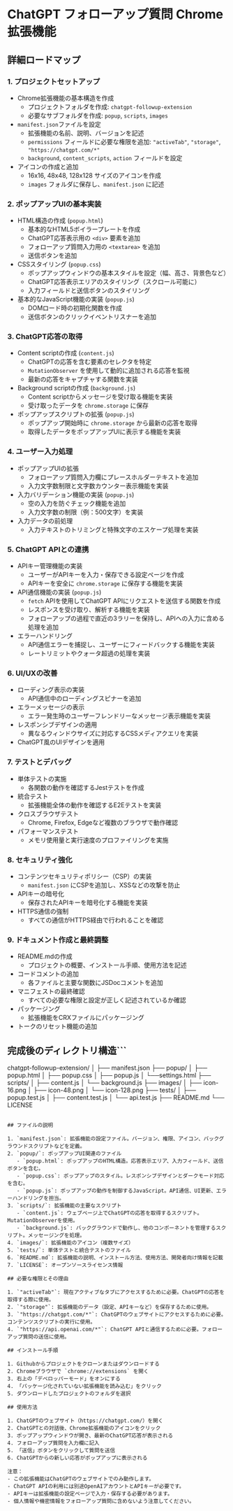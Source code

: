 # ChatGPT フォローアップ質問 Chrome拡張機能

## 詳細ロードマップ

### 1. プロジェクトセットアップ
- Chrome拡張機能の基本構造を作成
  - プロジェクトフォルダを作成: `chatgpt-followup-extension`
  - 必要なサブフォルダを作成: `popup`, `scripts`, `images`
- `manifest.json`ファイルを設定
  - 拡張機能の名前、説明、バージョンを記述
  - `permissions` フィールドに必要な権限を追加: `"activeTab"`, `"storage"`, `"https://chatgpt.com/*"`
  - `background`, `content_scripts`, `action` フィールドを設定
- アイコンの作成と追加
  - 16x16, 48x48, 128x128 サイズのアイコンを作成
  - `images` フォルダに保存し、`manifest.json` に記述

### 2. ポップアップUIの基本実装
- HTML構造の作成 (`popup.html`)
  - 基本的なHTML5ボイラープレートを作成
  - ChatGPT応答表示用の `<div>` 要素を追加
  - フォローアップ質問入力用の `<textarea>` を追加
  - 送信ボタンを追加
- CSSスタイリング (`popup.css`)
  - ポップアップウィンドウの基本スタイルを設定（幅、高さ、背景色など）
  - ChatGPT応答表示エリアのスタイリング（スクロール可能に）
  - 入力フィールドと送信ボタンのスタイリング
- 基本的なJavaScript機能の実装 (`popup.js`)
  - DOMロード時の初期化関数を作成
  - 送信ボタンのクリックイベントリスナーを追加

### 3. ChatGPT応答の取得
- Content scriptの作成 (`content.js`)
  - ChatGPTの応答を含む要素のセレクタを特定
  - `MutationObserver` を使用して動的に追加される応答を監視
  - 最新の応答をキャプチャする関数を実装
- Background scriptの作成 (`background.js`)
  - Content scriptからメッセージを受け取る機能を実装
  - 受け取ったデータを `chrome.storage` に保存
- ポップアップスクリプトの拡張 (`popup.js`)
  - ポップアップ開始時に `chrome.storage` から最新の応答を取得
  - 取得したデータをポップアップUIに表示する機能を実装

### 4. ユーザー入力処理
- ポップアップUIの拡張
  - フォローアップ質問入力欄にプレースホルダーテキストを追加
  - 入力文字数制限と文字数カウンター表示機能を実装
- 入力バリデーション機能の実装 (`popup.js`)
  - 空の入力を防ぐチェック機能を追加
  - 入力文字数の制限（例：500文字）を実装
- 入力データの前処理
  - 入力テキストのトリミングと特殊文字のエスケープ処理を実装

### 5. ChatGPT APIとの連携
- APIキー管理機能の実装
  - ユーザーがAPIキーを入力・保存できる設定ページを作成
  - APIキーを安全に `chrome.storage` に保存する機能を実装
- API通信機能の実装 (`popup.js`)
  - `fetch` APIを使用してChatGPT APIにリクエストを送信する関数を作成
  - レスポンスを受け取り、解析する機能を実装
  - フォローアップの過程で直近の3ラリーを保持し、APIへの入力に含める処理を追加
- エラーハンドリング
  - API通信エラーを捕捉し、ユーザーにフィードバックする機能を実装
  - レートリミットやクォータ超過の処理を実装

### 6. UI/UXの改善
- ローディング表示の実装
  - API通信中のローディングスピナーを追加
- エラーメッセージの表示
  - エラー発生時のユーザーフレンドリーなメッセージ表示機能を実装
- レスポンシブデザインの適用
  - 異なるウィンドウサイズに対応するCSSメディアクエリを実装
- ChatGPT風のUIデザインを適用

### 7. テストとデバッグ
- 単体テストの実施
  - 各関数の動作を確認するJestテストを作成
- 統合テスト
  - 拡張機能全体の動作を確認するE2Eテストを実装
- クロスブラウザテスト
  - Chrome, Firefox, Edgeなど複数のブラウザで動作確認
- パフォーマンステスト
  - メモリ使用量と実行速度のプロファイリングを実施

### 8. セキュリティ強化
- コンテンツセキュリティポリシー（CSP）の実装
  - `manifest.json` にCSPを追加し、XSSなどの攻撃を防止
- APIキーの暗号化
  - 保存されたAPIキーを暗号化する機能を実装
- HTTPS通信の強制
  - すべての通信がHTTPS経由で行われることを確認

### 9. ドキュメント作成と最終調整
- README.mdの作成
  - プロジェクトの概要、インストール手順、使用方法を記述
- コードコメントの追加
  - 各ファイルと主要な関数にJSDocコメントを追加
- マニフェストの最終確認
  - すべての必要な権限と設定が正しく記述されているか確認
- パッケージング
  - 拡張機能をCRXファイルにパッケージング
- トークのリセット機能の追加

## 完成後のディレクトリ構造```
chatgpt-followup-extension/
│
├── manifest.json
├── popup/
│   ├── popup.html
│   ├── popup.css
│   ├── popup.js
│   └──settings.html
├── scripts/
│   ├── content.js
│   └── background.js
├── images/
│   ├── icon-16.png
│   ├── icon-48.png
│   └── icon-128.png
├── tests/
│   ├── popup.test.js
│   ├── content.test.js
│   └── api.test.js
├── README.md
└── LICENSE
```

## ファイルの説明

1. `manifest.json`: 拡張機能の設定ファイル。バージョン、権限、アイコン、バックグラウンドスクリプトなどを定義。
2. `popup/`: ポップアップUI関連のファイル
   - `popup.html`: ポップアップのHTML構造。応答表示エリア、入力フィールド、送信ボタンを含む。
   - `popup.css`: ポップアップのスタイル。レスポンシブデザインとダークモード対応を含む。
   - `popup.js`: ポップアップの動作を制御するJavaScript。API通信、UI更新、エラーハンドリングを担当。
3. `scripts/`: 拡張機能の主要なスクリプト
   - `content.js`: ウェブページ上でChatGPTの応答を取得するスクリプト。MutationObserverを使用。
   - `background.js`: バックグラウンドで動作し、他のコンポーネントを管理するスクリプト。メッセージングを処理。
4. `images/`: 拡張機能のアイコン（複数サイズ）
5. `tests/`: 単体テストと統合テストのファイル
6. `README.md`: 拡張機能の説明、インストール方法、使用方法、開発者向け情報を記載
7. `LICENSE`: オープンソースライセンス情報

## 必要な権限とその理由

1. `"activeTab"`: 現在アクティブなタブにアクセスするために必要。ChatGPTの応答を取得する際に使用。
2. `"storage"`: 拡張機能のデータ（設定、APIキーなど）を保存するために使用。
3. `"https://chatgpt.com/*"`: ChatGPTのウェブサイトにアクセスするために必要。コンテンツスクリプトの実行に使用。
4. `"https://api.openai.com/*"`: ChatGPT APIと通信するために必要。フォローアップ質問の送信に使用。

## インストール手順

1. Githubからプロジェクトをクローンまたはダウンロードする
2. Chromeブラウザで `chrome://extensions` を開く
3. 右上の「デベロッパーモード」をオンにする
4. 「パッケージ化されていない拡張機能を読み込む」をクリック
5. ダウンロードしたプロジェクトのフォルダを選択

## 使用方法

1. ChatGPTのウェブサイト（https://chatgpt.com/）を開く
2. ChatGPTとの対話後、Chrome拡張機能のアイコンをクリック
3. ポップアップウィンドウが開き、最新のChatGPT応答が表示される
4. フォローアップ質問を入力欄に記入
5. 「送信」ボタンをクリックして質問を送信
6. ChatGPTからの新しい応答がポップアップに表示される

注意：
- この拡張機能はChatGPTのウェブサイトでのみ動作します。
- ChatGPT APIの利用には別途OpenAIアカウントとAPIキーが必要です。
- APIキーは拡張機能の設定ページで入力・保存する必要があります。
- 個人情報や機密情報をフォローアップ質問に含めないよう注意してください。

